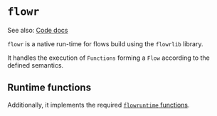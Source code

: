 # `flowr`

See also: [Code docs](http://andrewdavidmackenzie.github.io/flow/code/doc/flowr/index.html)

`flowr` is a native run-time for flows build using the `flowrlib` library.

It handles the execution of `Functions` forming a `Flow` according to the defined semantics.

## Runtime functions
Additionally, it implements the required [`flowruntime` functions](../flowr/src/flowruntime/flowruntime.md).